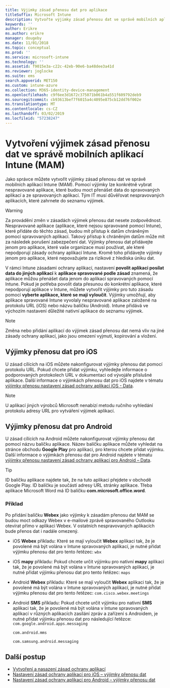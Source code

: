 ```yaml
---
title: Výjimky zásad přenosu dat pro aplikace
titleSuffix: Microsoft Intune
description: Vytvořte výjimky zásad přenosu dat ve správě mobilních aplikací Intune (MAM).
keywords: ''
author: Erikre
ms.author: erikre
manager: dougeby
ms.date: 11/01/2018
ms.topic: conceptual
ms.prod: ''
ms.service: microsoft-intune
ms.technology: ''
ms.assetid: f9015e3a-c22c-42eb-90e6-ba48dee3a41d
ms.reviewer: joglocke
ms.suite: ems
search.appverid: MET150
ms.custom: intune-azure
ms.collection: M365-identity-device-management
ms.openlocfilehash: c9f6ee3d1672c375071b061b4a551f609792deb9
ms.sourcegitcommit: cb93613bef7f6015a4c4095e875cb12dd76f002e
ms.translationtype: MT
ms.contentlocale: cs-CZ
ms.lasthandoff: 03/02/2019
ms.locfileid: "57238247"
---
```

# <a name="how-to-create-exceptions-to-the-intune-mobile-application-management-mam-data-transfer-policy"></a>Vytvoření výjimek zásad přenosu dat ve správě mobilních aplikací Intune (MAM)

Jako správce můžete vytvořit výjimky zásad přenosu dat ve správě mobilních aplikací Intune (MAM). Pomocí výjimky lze konkrétně vybrat nespravované aplikace, které budou moct přenášet data do spravovaných aplikací a ze spravovaných aplikací. Tým IT musí důvěřovat nespravovaných aplikacích, které zahrnete do seznamu výjimek. 

>[!WARNING] 
> Za provádění změn v zásadách výjimek přenosu dat nesete zodpovědnost. Nespravované aplikace (aplikace, které nejsou spravované pomocí Intune), které přidáte do těchto zásad, budou mít přístup k datům chráněným pomocí spravovaných aplikací. Takový přístup k chráněným datům může mít za následek porušení zabezpečení dat. Výjimky přenosu dat přidávejte jenom pro aplikace, které vaše organizace musí používat, ale které nepodporují zásady ochrany aplikací Intune. Kromě toho přidávejte výjimky jenom pro aplikace, které nepovažujete za rizikové z hlediska úniku dat.

V rámci Intune zásadami ochrany aplikací, nastavení **povolit aplikaci posílat data do jiných aplikací** k **aplikace spravované podle zásad** znamená, že aplikace můžou přenášet data jenom do aplikací spravovaných pomocí Intune. Pokud je potřeba povolit data přesunou do konkrétní aplikace, které nepodporují aplikace v Intune, můžete vytvořit výjimky pro tuto zásadu pomocí **vyberte aplikace, které se mají vyloučit**. Výjimky umožňují, aby aplikace spravované Intune vyvolaly nespravované aplikace založené na protokolu URL (iOS) nebo názvu balíčku (Android). Intune přidává ve výchozím nastavení důležité nativní aplikace do seznamu výjimek. 

> [!NOTE]
> Změna nebo přidání aplikací do výjimek zásad přenosu dat nemá vliv na jiné zásady ochrany aplikací, jako jsou omezení vyjmutí, kopírování a vložení. 

## <a name="ios-data-transfer-exceptions"></a>Výjimky přenosu dat pro iOS
U zásad cílících na iOS můžete nakonfigurovat výjimky přenosu dat pomocí protokolu URL. Pokud chcete přidat výjimku, vyhledejte informace o podporovaných protokolech URL v dokumentaci od vývojáře příslušné aplikace. Další informace o výjimkách přenosu dat pro iOS najdete v tématu [výjimky přenosu nastavení zásad ochrany aplikací iOS - Data](app-protection-policy-settings-ios.md#data-transfer-exemptions).

> [!NOTE]
> U aplikací jiných výrobců Microsoft nenabízí metodu ručního vyhledání protokolu adresy URL pro vytváření výjimek aplikací. 

## <a name="android-data-transfer-exceptions"></a>Výjimky přenosu dat pro Android
U zásad cílících na Android můžete nakonfigurovat výjimky přenosu dat pomocí názvu balíčku aplikace. Název balíčku aplikace můžete vyhledat na stránce obchodu **Google Play** pro aplikaci, pro kterou chcete přidat výjimku. Další informace o výjimkách přenosu dat pro Android najdete v tématu [výjimky přenosu nastavení zásad ochrany aplikací pro Android – Data](app-protection-policy-settings-android.md#data-transfer-exemptions).


>[!TIP]
> ID balíčku aplikace najdete tak, že na tuto aplikaci přejdete v obchodě Google Play. ID balíčku je součástí adresy URL stránky aplikace. Třeba aplikace Microsoft Word má ID balíčku **com.microsoft.office.word**.

### <a name="example"></a>Příklad
Po přidání balíčku **Webex** jako výjimky k zásadám přenosu dat MAM se budou moct odkazy Webex v e-mailové zprávě spravovaného Outlooku otevírat přímo v aplikaci Webex. V ostatních nespravovaných aplikacích bude přenos dat i nadále omezený.

- iOS **Webex** příkladu:   Které se mají vyloučit **Webex** aplikaci tak, že je povolené má být volána v Intune spravovaných aplikací, je nutné přidat výjimku přenosu dat pro tento řetězec: <code>wbx</code>
    
 - iOS **mapy** příkladu:  Pokud chcete určit výjimku pro nativní **mapy** aplikaci tak, že je povolené má být volána v Intune spravovaných aplikací, je nutné přidat výjimku přenosu dat pro tento řetězec: <code>maps</code>

- Android **Webex** příkladu:   Které se mají vyloučit **Webex** aplikaci tak, že je povolené má být volána v Intune spravovaných aplikací, je nutné přidat výjimku přenosu dat pro tento řetězec: <code>com.cisco.webex.meetings</code>
    
- Android **SMS** příkladu:   Pokud chcete určit výjimku pro nativní **SMS** aplikaci tak, že je povolené má být volána v Intune spravovaných aplikací v různých aplikacích zasílání zpráv a zařízení s Androidem, je nutné přidat výjimku přenosu dat pro následující řetězce: 
    <code>com.google.android.apps.messaging</code>
    
    <code>com.android.mms</code>
    
    <code>com.samsung.android.messaging</code>

## <a name="next-steps"></a>Další postup

- [Vytvoření a nasazení zásad ochrany aplikací](app-protection-policies.md)
- [Nastavení zásad ochrany aplikací pro iOS – výjimky přenosu dat](app-protection-policy-settings-ios.md#data-transfer-exemptions)
- [Nastavení zásad ochrany aplikací pro Android – výjimky přenosu dat](app-protection-policy-settings-android.md#data-transfer-exemptions)
